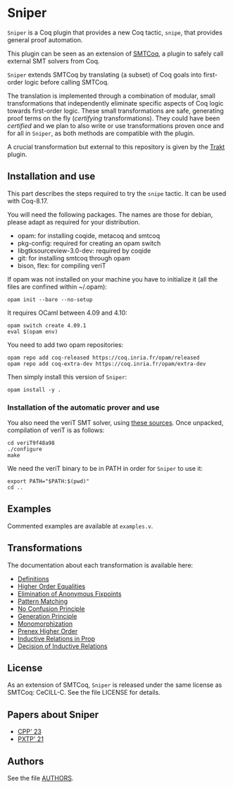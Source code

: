 # Sniper

`Sniper` is a Coq plugin that provides a new Coq tactic, `snipe`, that
provides general proof automation.

This plugin can be seen as an extension of [SMTCoq](https://smtcoq.github.io), a
plugin to safely call external SMT solvers from Coq. 

`Sniper` extends
SMTCoq by translating (a subset) of Coq goals into first-order logic
before calling SMTCoq.

The translation is implemented through a combination of modular, small
transformations that independently eliminate specific aspects of Coq
logic towards first-order logic. These small transformations are safe,
generating proof terms on the fly (*certifying* transformations). 
They could have been *certified* and we plan to also write or use transformations proven once and for all in `Sniper`, as both methods are compatible with the plugin.

A
crucial transformation but external to this repository is given by the
[Trakt](https://ecrancemerce.github.io/trakt/#/) plugin.


## Installation and use

This part describes the steps required to try the `snipe` tactic. It can
be used with Coq-8.17.

You will need the following packages. The names are those for debian, please adapt as required for your distribution.
- opam: for installing coqide, metacoq and smtcoq
- pkg-config: required for creating an opam switch
- libgtksourceview-3.0-dev: required by coqide
- git: for installing smtcoq through opam
- bison, flex: for compiling veriT

If opam was not installed on your machine you have to initialize it (all the files are confined within ~/.opam):
```
opam init --bare --no-setup
```

It requires OCaml between 4.09 and 4.10:
```
opam switch create 4.09.1
eval $(opam env)
```

You need to add two opam repositories:
```
opam repo add coq-released https://coq.inria.fr/opam/released
opam repo add coq-extra-dev https://coq.inria.fr/opam/extra-dev
```

Then simply install this version of `Sniper`:
```
opam install -y .
```

### Installation of the automatic prover and use

You also need the veriT SMT solver, using [these sources](https://www.lri.fr/~keller/Documents-recherche/Smtcoq/veriT9f48a98.tar.gz).
Once unpacked, compilation of veriT is as follows:
```
cd veriT9f48a98
./configure
make
```

We need the veriT binary to be in PATH in order for `Sniper` to use it:
```
export PATH="$PATH:$(pwd)"
cd ..
```

## Examples

Commented examples are available at ``examples.v``.

## Transformations

The documentation about each transformation is available here:

* [Definitions](definitions.md)
* [Higher Order Equalities](hoeq.md)
* [Elimination of Anonymous Fixpoints](fix.md)
* [Pattern Matching](pm.md)
* [No Confusion Principle](noconf.md)
* [Generation Principle](gen.md)
* [Monomorphization](mono.md)
* [Prenex Higher Order](ho.md)
* [Inductive Relations in Prop](indrelprop.md)
* [Decision of Inductive Relations](decide.md)

## License
As an extension of SMTCoq, `Sniper` is released under the same license
as SMTCoq: CeCILL-C. See the file LICENSE for details.

## Papers about Sniper

* [CPP' 23](https://arxiv.org/pdf/2204.02643.pdf)
* [PXTP' 21](https://hal.science/hal-03328935/document)

## Authors
See the file [AUTHORS](https://github.com/smtcoq/sniper/blob/master/AUTHORS).
